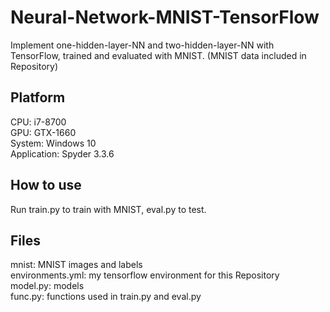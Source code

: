 # Neural-Network-MNIST-TensorFlow
Implement one-hidden-layer-NN and two-hidden-layer-NN with TensorFlow, trained and evaluated with MNIST. (MNIST data included in Repository)
## Platform
CPU: i7-8700  
GPU: GTX-1660  
System: Windows 10  
Application: Spyder 3.3.6
## How to use
Run train.py to train with MNIST, eval.py to test.
## Files
mnist: MNIST images and labels  
environments.yml: my tensorflow environment for this Repository  
model.py: models  
func.py: functions used in train.py and eval.py
